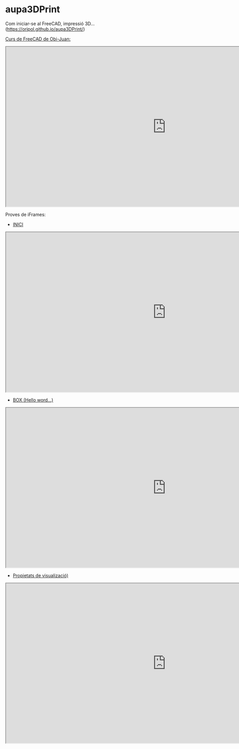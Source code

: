 # aupa3DPrint
Com iniciar-se al FreeCAD, impressió 3D... (https://oripol.github.io/aupa3DPrint/)

[Curs de FreeCAD de Obi-Juan:](https://www.youtube.com/playlist?list=PLmnz0JqIMEzWQV-3ce9tVB_LFH9a91YHf)

<iframe width="1000" height="500" src="https://www.elnacional.cat/" sandbox="allow-same-origin"></iframe>

Proves de iFrames:

- [INICI](https://www.youtube.com/watch?v=2_DbFzFV9D4&list=PLmnz0JqIMEzWQV-3ce9tVB_LFH9a91YHf) 
<iframe width="1000" height="500" src="https://www.youtube.com/embed/2_DbFzFV9D4"></iframe>

- [BOX (Hello word...)](https://www.youtube.com/watch?v=ICHc7Z4vXXQ&list=PLmnz0JqIMEzWQV-3ce9tVB_LFH9a91YHf&index=2)
<iframe width="1000" height="500" src="https://www.youtube.com/embed/ICHc7Z4vXXQ"></iframe>

- [Propietats de visualizació)](https://www.youtube.com/watch?v=dOdAtUmgW4k&list=PLmnz0JqIMEzWQV-3ce9tVB_LFH9a91YHf&index=3)
<iframe width="1000" height="500" src="https://www.youtube.com/embed/dOdAtUmgW4k"></iframe>
